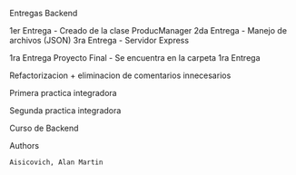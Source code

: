 Entregas Backend

1er Entrega - Creado de la clase ProducManager
2da Entrega - Manejo de archivos (JSON)
3ra Entrega - Servidor Express

1ra Entrega Proyecto Final - Se encuentra en la carpeta 1ra Entrega

Refactorizacion + eliminacion de comentarios innecesarios

Primera practica integradora

Segunda practica integradora

Curso de Backend

Authors

    Aisicovich, Alan Martin
